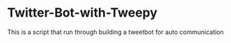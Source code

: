 # Twitter-Bot-with-Tweepy
This is a script that run through building a tweetbot for auto communication
